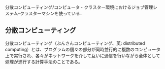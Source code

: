 分散コンピューティング/コンピュータ・クラスター環境におけるジョブ管理システム-クラスターマシンを使っている．

分散コンピューティング
----------------------

分散コンピューティング（ぶんさんコンピューティング、英: distributed
computing）とは、プログラムの個々の部分が同時並行的に複数のコンピュータ上で実行され、各々がネットワークを介して互いに通信を行いながら全体として処理が進行する計算手法のことである。
